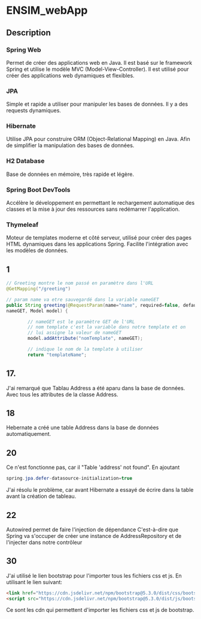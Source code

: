# ENSIM_webApp

## Description
### Spring Web
Permet de créer des applications web en Java. Il est basé sur le framework Spring et utilise le modèle MVC 
(Model-View-Controller). Il est utilisé pour créer des applications web dynamiques et flexibles. 
### JPA
Simple et rapide a utiliser pour manipuler les bases de données.
Il y a des requests dynamiques.
### Hibernate
Utilise JPA pour construire ORM (Object-Relational Mapping) en Java. 
Afin de simplifier la manipulation des bases de données.
### H2 Database
Base de données en mémoire, très rapide et légère.
### Spring Boot DevTools
Accélère le développement en permettant le rechargement automatique 
des classes et la mise à jour des ressources sans redémarrer l'application.
### Thymeleaf
Moteur de templates moderne et côté serveur, utilisé pour créer des pages HTML dynamiques dans les applications Spring. 
Facilite l'intégration avec les modèles de données.


## 1

```java
// Greeting montre le nom passé en paramètre dans l'URL
@GetMapping("/greeting")

// param name va etre sauvegardé dans la variable nameGET
public String greeting(@RequestParam(name="name", required=false, defaultValue="World") String
nameGET, Model model) {

        // nameGET est le paramètre GET de l'URL
        // nom template c'est la variable dans notre template et on
        // lui assigne la valeur de nameGET
        model.addAttribute("nomTemplate", nameGET);

        // indique le nom de la template à utiliser
        return "templateName";
```
## 17.
J'ai remarqué que Tablau Address a été aparu dans la base de données.
Avec tous les attributes de la classe Address.
## 18
Hebernate a créé une table Address dans la base de données automatiquement.
## 20
Ce n'est fonctionne pas, car il "Table 'address' not found".
En ajoutant
```java
spring.jpa.defer-datasource-initialization=true
```
J'ai résolu le problème, car avant Hibernate a essayé de écrire dans la table avant la création de tableau.
## 22
Autowired permet de faire l'injection de dépendance
C'est-à-dire que Spring va s'occuper de créer une instance de AddressRepository
et de l'injecter dans notre contrôleur
## 30
J'ai utilisé le lien bootstrap pour l'importer tous les fichiers css et js.
En utilisant le lien suivant:
```html
<link href="https://cdn.jsdelivr.net/npm/bootstrap@5.3.0/dist/css/bootstrap.min.css" rel="stylesheet">
<script src="https://cdn.jsdelivr.net/npm/bootstrap@5.3.0/dist/js/bootstrap.bundle.min.js"></script>
```
Ce sont les cdn qui permettent d'importer les fichiers css et js de bootstrap.